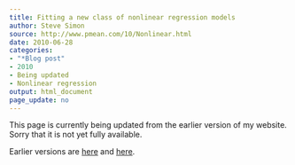 ```yaml
---
title: Fitting a new class of nonlinear regression models
author: Steve Simon
source: http://www.pmean.com/10/Nonlinear.html
date: 2010-06-28
categories:
- "*Blog post"
- 2010
- Being updated
- Nonlinear regression
output: html_document
page_update: no
---
```


This page is currently being updated from the earlier version of my website. Sorry that it is not yet fully available.

<!---More--->

Earlier versions are [here][sim1] and [here][sim2].

[sim1]: http://www.pmean.com/10/Nonlinear.html
[sim2]: http://new.pmean.com/new-nonlinear-models/

